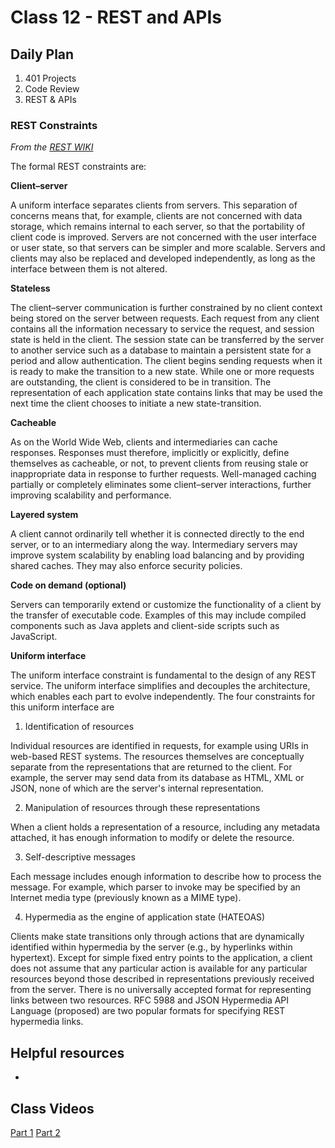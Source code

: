 # Class 12 - REST and APIs

## Daily Plan
1. 401 Projects
2. Code Review
3. REST & APIs


### REST Constraints

*From the [REST WIKI](https://en.wikipedia.org/wiki/Representational_state_transfer)*

The formal REST constraints are:

**Client–server**

A uniform interface separates clients from servers. This separation of concerns means that, for example, clients are not concerned with data storage, which remains internal to each server, so that the portability of client code is improved. Servers are not concerned with the user interface or user state, so that servers can be simpler and more scalable. Servers and clients may also be replaced and developed independently, as long as the interface between them is not altered.

**Stateless**

The client–server communication is further constrained by no client context being stored on the server between requests. Each request from any client contains all the information necessary to service the request, and session state is held in the client. The session state can be transferred by the server to another service such as a database to maintain a persistent state for a period and allow authentication. The client begins sending requests when it is ready to make the transition to a new state. While one or more requests are outstanding, the client is considered to be in transition. The representation of each application state contains links that may be used the next time the client chooses to initiate a new state-transition.

**Cacheable**

As on the World Wide Web, clients and intermediaries can cache responses. Responses must therefore, implicitly or explicitly, define themselves as cacheable, or not, to prevent clients from reusing stale or inappropriate data in response to further requests. Well-managed caching partially or completely eliminates some client–server interactions, further improving scalability and performance.

**Layered system**

A client cannot ordinarily tell whether it is connected directly to the end server, or to an intermediary along the way. Intermediary servers may improve system scalability by enabling load balancing and by providing shared caches. They may also enforce security policies.

**Code on demand (optional)**

Servers can temporarily extend or customize the functionality of a client by the transfer of executable code. Examples of this may include compiled components such as Java applets and client-side scripts such as JavaScript.

**Uniform interface**

The uniform interface constraint is fundamental to the design of any REST service. The uniform interface simplifies and decouples the architecture, which enables each part to evolve independently. The four constraints for this uniform interface are

1. Identification of resources

  Individual resources are identified in requests, for example using URIs in web-based REST systems. The resources themselves are conceptually separate from the representations that are returned to the client. For example, the server may send data from its database as HTML, XML or JSON, none of which are the server's internal representation.

2. Manipulation of resources through these representations

  When a client holds a representation of a resource, including any metadata attached, it has enough information to modify or delete the resource.

3. Self-descriptive messages

  Each message includes enough information to describe how to process the message. For example, which parser to invoke may be specified by an Internet media type (previously known as a MIME type).

4. Hypermedia as the engine of application state (HATEOAS)

  Clients make state transitions only through actions that are dynamically identified within hypermedia by the server (e.g., by hyperlinks within hypertext). Except for simple fixed entry points to the application, a client does not assume that any particular action is available for any particular resources beyond those described in representations previously received from the server. There is no universally accepted format for representing links between two resources. RFC 5988 and JSON Hypermedia API Language (proposed) are two popular formats for specifying REST hypermedia links.

## Helpful resources
-

## Class Videos
[Part 1]()
[Part 2]()
